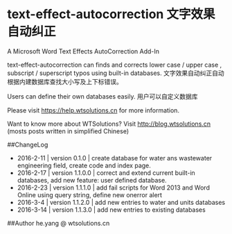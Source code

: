 # text-effect-autocorrection 文字效果自动纠正

A Microsoft Word Text Effects AutoCorrection Add-In

text-effect-autocorrection can finds and corrects lower case / upper case , subscript / superscript typos using built-in databases.
文字效果自动纠正自动根据内建数据库查找大小写及上下标错误。

Users can define their own databases easily.
用户可以自定义数据库

Please visit https://help.wtsolutions.cn for more information.

Want to know more about WTSolutions? Visit http://blog.wtsolutions.cn (mosts posts written in simplified Chinese)

##ChangeLog
* 2016-2-11 | version 0.1.0 | create database for water ans wastewater engineering field, create code and index page.
* 2016-2-17 | version 1.1.0.0 | correct and extend current built-in databases, add new feature: user defined database.
* 2016-2-23 | version 1.1.1.0 | add fail scripts for Word 2013 and Word Online using query string, define new onerror alert
* 2016-3-4  | version 1.1.2.0 | add new entries to water and units databases
* 2016-3-14 | version 1.1.3.0 | add new entries to existing databases 

##Author
he.yang @ wtsolutions.cn 

